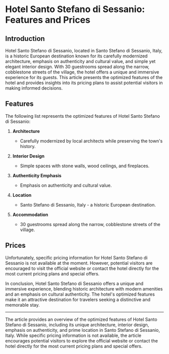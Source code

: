 # Hotel Santo Stefano di Sessanio: Features and Prices

## Introduction
Hotel Santo Stefano di Sessanio, located in Santo Stefano di Sessanio, Italy, is a historic European destination known for its carefully modernized architecture, emphasis on authenticity and cultural value, and simple yet elegant interior design. With 30 guestrooms spread along the narrow, cobblestone streets of the village, the hotel offers a unique and immersive experience for its guests. This article presents the optimized features of the hotel and provides insights into its pricing plans to assist potential visitors in making informed decisions.

## Features
The following list represents the optimized features of Hotel Santo Stefano di Sessanio:

1. **Architecture**
   - Carefully modernized by local architects while preserving the town's history.

2. **Interior Design**
   - Simple spaces with stone walls, wood ceilings, and fireplaces.

3. **Authenticity Emphasis**
   - Emphasis on authenticity and cultural value.

4. **Location**
   - Santo Stefano di Sessanio, Italy - a historic European destination.

5. **Accommodation**
   - 30 guestrooms spread along the narrow, cobblestone streets of the village.

## Prices
Unfortunately, specific pricing information for Hotel Santo Stefano di Sessanio is not available at the moment. However, potential visitors are encouraged to visit the official website or contact the hotel directly for the most current pricing plans and special offers.

In conclusion, Hotel Santo Stefano di Sessanio offers a unique and immersive experience, blending historic architecture with modern amenities and an emphasis on cultural authenticity. The hotel's optimized features make it an attractive destination for travelers seeking a distinctive and memorable stay.

---
The article provides an overview of the optimized features of Hotel Santo Stefano di Sessanio, including its unique architecture, interior design, emphasis on authenticity, and prime location in Santo Stefano di Sessanio, Italy. While specific pricing information is not available, the article encourages potential visitors to explore the official website or contact the hotel directly for the most current pricing plans and special offers.